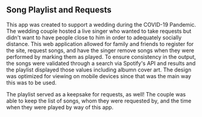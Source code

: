 ## Song Playlist and Requests

This app was created to support a wedding during the COVID-19 Pandemic. The wedding couple hosted a live singer who wanted to take requests but didn't want to have people close to him in order to adequately socially distance. This web application allowed for family and friends to register for the site, request songs, and have the singer remove songs when they were performed by marking them as played. To ensure consistency in the output, the songs were validated through a search via Spotify's API and results and the playlist displayed those values including albumn cover art. The design was optimized for viewing on mobile devices since that was the main way this was to be used.

The playlist served as a keepsake for requests, as well! The couple was able to keep the list of songs, whom they were requested by, and the time when they were played by way of this app.